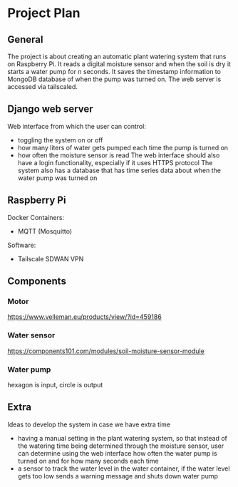 # Project Plan

## General
The project is about creating an automatic plant watering system that runs on Raspberry Pi. It reads a digital moisture sensor and when the soil is dry it starts a water pump for n seconds. It saves the timestamp information to MongoDB database of when the pump was turned on. The web server is accessed via tailscaled.  

## Django web server
Web interface from which the user can control:  
- toggling the system on or off
- how many liters of water gets pumped each time the pump is turned on  
- how often the moisture sensor is read
The web interface should also have a login functionality, especially if it uses HTTPS protocol
The system also has a database that has time series data about when the water pump was turned on  

## Raspberry Pi
Docker Containers:  
  - MQTT (Mosquitto)  

Software:  
  - Tailscale SDWAN VPN  
  
## Components  

### Motor
https://www.velleman.eu/products/view/?id=459186  

### Water sensor
https://components101.com/modules/soil-moisture-sensor-module  

### Water pump
hexagon is input, circle is output  

## Extra
Ideas to develop the system in case we have extra time
- having a manual setting in the plant watering system, so that instead of the watering time being determined through the moisture sensor, user can determine using the web interface how often the water pump is turned on and for how many seconds each time  
- a sensor to track the water level in the water container, if the water level gets too low sends a warning message and shuts down water pump

